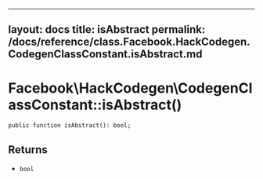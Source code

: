 
***

layout: docs
title: isAbstract
permalink: /docs/reference/class.Facebook.HackCodegen.CodegenClassConstant.isAbstract.md
---







# Facebook\\HackCodegen\\CodegenClassConstant::isAbstract()




``` Hack
public function isAbstract(): bool;
```




## Returns




- ` bool `